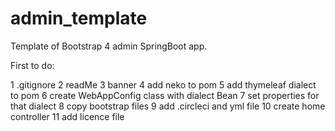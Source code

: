 # admin_template
Template of Bootstrap 4 admin SpringBoot app.

First to do:

1 .gitignore
2 readMe
3 banner
4 add neko to pom
5 add thymeleaf dialect to pom
6 create WebAppConfig class with dialect Bean
7 set properties for that dialect
8 copy bootstrap files
9 add .circleci and yml file
10 create home controller
11 add licence file